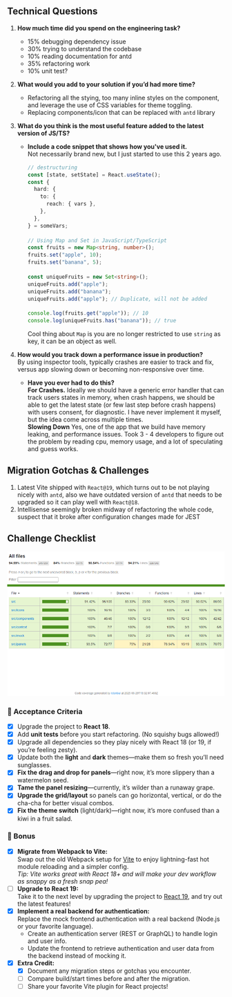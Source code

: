 ## Technical Questions

1. **How much time did you spend on the engineering task?**

   - 15% debugging dependency issue
   - 30% trying to understand the codebase
   - 10% reading documentation for antd
   - 35% refactoring work
   - 10% unit test?

2. **What would you add to your solution if you’d had more time?**
   - Refactoring all the stying, too many inline styles on the component, and leverage the use of CSS variables for theme toggling.
   - Replacing components/icon that can be replaced with `antd` library
3. **What do you think is the most useful feature added to the latest version of JS/TS?**

   - **Include a code snippet that shows how you've used it.**<br>
     Not necessarily brand new, but I just started to use this 2 years ago.

     ```ts
     // destructuring
     const [state, setState] = React.useState();
     const {
       hard: {
         to: {
           reach: { vars },
         },
       },
     } = someVars;

     // Using Map and Set in JavaScript/TypeScript
     const fruits = new Map<string, number>();
     fruits.set("apple", 10);
     fruits.set("banana", 5);

     const uniqueFruits = new Set<string>();
     uniqueFruits.add("apple");
     uniqueFruits.add("banana");
     uniqueFruits.add("apple"); // Duplicate, will not be added

     console.log(fruits.get("apple")); // 10
     console.log(uniqueFruits.has("banana")); // true
     ```

     Cool thing about `Map` is you are no longer restricted to use `string` as key, it can be an object as well.

4. **How would you track down a performance issue in production?**<br>
   By using inspector tools, typically crashes are easier to track and fix, versus app slowing down or becoming non-responsive over time.
   - **Have you ever had to do this?**<br>
     **For Crashes.**
     Ideally we should have a generic error handler that can track users states in memory, when crash happens, we should be able to get the latest state (or few last step before crash happens) with users consent, for diagnostic. I have never implement it myself, but the idea come across multiple times.<br>
     **Slowing Down**
     Yes, one of the app that we build have memory leaking, and performance issues. Took 3 - 4 developers to figure out the problem by reading cpu, memory usage, and a lot of speculating and guess works.

## Migration Gotchas & Challenges

1. Latest Vite shipped with `React@19`, which turns out to be not playing nicely with `antd`, also we have outdated version of `antd` that needs to be upgraded so it can play well with `React@18`.
2. Intellisense seemingly broken midway of refactoring the whole code, suspect that it broke after configuration changes made for JEST

## Challenge Checklist

![Screenshot of Unit Test Coverage](./src/images/unit-test.png)

### 🍉 Acceptance Criteria

- [x] Upgrade the project to **React 18**.
- [x] Add **unit tests** before you start refactoring. (No squishy bugs allowed!)
- [x] Upgrade all dependencies so they play nicely with React 18 (or 19, if you’re feeling zesty).
- [x] Update both the **light** and **dark** themes—make them so fresh you’ll need sunglasses.
- [x] **Fix the drag and drop for panels**—right now, it’s more slippery than a watermelon seed.
- [x] **Tame the panel resizing**—currently, it’s wilder than a runaway grape.
- [x] **Upgrade the grid/layout** so panels can go horizontal, vertical, or do the cha-cha for better visual combos.
- [x] **Fix the theme switch** (light/dark)—right now, it’s more confused than a kiwi in a fruit salad.

### 🥭 Bonus

- [x] **Migrate from Webpack to Vite:**  
       Swap out the old Webpack setup for [Vite](https://vitejs.dev/) to enjoy lightning-fast hot module reloading and a simpler config.  
       _Tip: Vite works great with React 18+ and will make your dev workflow as snappy as a fresh snap pea!_
- [ ] **Upgrade to React 19:**  
       Take it to the next level by upgrading the project to [React 19](https://react.dev/blog/2024/04/25/react-v19.0.0), and try out the latest features!
- [x] **Implement a real backend for authentication:**  
       Replace the mock frontend authentication with a real backend (Node.js or your favorite language).
  - Create an authentication server (REST or GraphQL) to handle login and user info.
  - Update the frontend to retrieve authentication and user data from the backend instead of mocking it.
- [x] **Extra Credit:**
  - [x] Document any migration steps or gotchas you encounter.
  - [ ] Compare build/start times before and after the migration.
  - [ ] Share your favorite Vite plugin for React projects!
